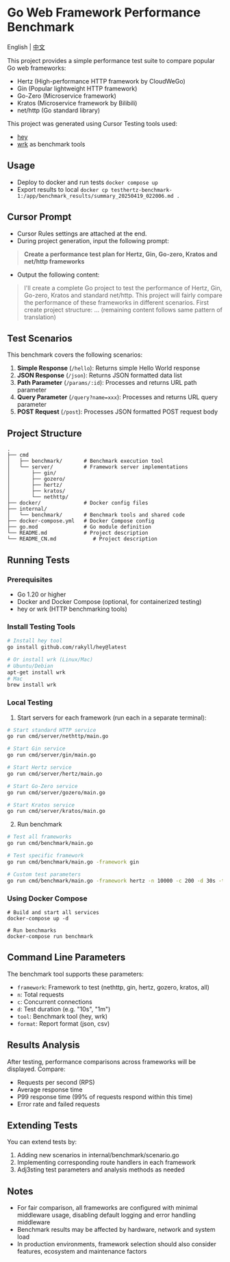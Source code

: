 # Go Web Framework Performance Benchmark

English | [中文](README_CN.md)

This project provides a simple performance test suite to compare popular Go web frameworks:
- Hertz (High-performance HTTP framework by CloudWeGo)
- Gin (Popular lightweight HTTP framework)
- Go-Zero (Microservice framework)
- Kratos (Microservice framework by Bilibili)
- net/http (Go standard library)

This project was generated using Cursor
Testing tools used:
- [hey](https://github.com/rakyll/hey)
- [wrk](https://github.com/wg/wrk) as benchmark tools

## Usage
- Deploy to docker and run tests
```docker compose up```
- Export results to local
```docker cp testhertz-benchmark-1:/app/benchmark_results/summary_20250419_022006.md .```

## Cursor Prompt
- Cursor Rules settings are attached at the end.
- During project generation, input the following prompt:
> **Create a performance test plan for Hertz, Gin, Go-zero, Kratos and net/http frameworks**
- Output the following content:
> I'll create a complete Go project to test the performance of Hertz, Gin, Go-zero, Kratos and standard net/http. This project will fairly compare the performance of these frameworks in different scenarios. First create project structure:
> ... (remaining content follows same pattern of translation)

## Test Scenarios

This benchmark covers the following scenarios:

1. **Simple Response** (`/hello`): Returns simple Hello World response
2. **JSON Response** (`/json`): Returns JSON formatted data list
3. **Path Parameter** (`/params/:id`): Processes and returns URL path parameter
4. **Query Parameter** (`/query?name=xxx`): Processes and returns URL query parameter
5. **POST Request** (`/post`): Processes JSON formatted POST request body

## Project Structure

```
.
├── cmd
│   ├── benchmark/       # Benchmark execution tool
│   └── server/          # Framework server implementations
│       ├── gin/
│       ├── gozero/
│       ├── hertz/
│       ├── kratos/
│       └── nethttp/
├── docker/              # Docker config files
├── internal/
│   └── benchmark/       # Benchmark tools and shared code
├── docker-compose.yml   # Docker Compose config
├── go.mod               # Go module definition
└── README.md            # Project description
└── README_CN.md            # Project description
```

## Running Tests

### Prerequisites

- Go 1.20 or higher
- Docker and Docker Compose (optional, for containerized testing)
- hey or wrk (HTTP benchmarking tools)

### Install Testing Tools

```bash
# Install hey tool
go install github.com/rakyll/hey@latest

# Or install wrk (Linux/Mac)
# Ubuntu/Debian
apt-get install wrk
# Mac
brew install wrk
```

### Local Testing
1. Start servers for each framework (run each in a separate terminal):
```bash
# Start standard HTTP service
go run cmd/server/nethttp/main.go

# Start Gin service
go run cmd/server/gin/main.go

# Start Hertz service
go run cmd/server/hertz/main.go

# Start Go-Zero service
go run cmd/server/gozero/main.go

# Start Kratos service
go run cmd/server/kratos/main.go
```

2. Run benchmark

```bash
# Test all frameworks
go run cmd/benchmark/main.go

# Test specific framework
go run cmd/benchmark/main.go -framework gin

# Custom test parameters
go run cmd/benchmark/main.go -framework hertz -n 10000 -c 200 -d 30s -tool wrk
```

### Using Docker Compose

```
# Build and start all services
docker-compose up -d

# Run benchmarks
docker-compose run benchmark
```

## Command Line Parameters
The benchmark tool supports these parameters:

- `framework`: Framework to test (nethttp, gin, hertz, gozero, kratos, all)
- `n`: Total requests
- `c`: Concurrent connections
- `d`: Test duration (e.g. "10s", "1m")
- `tool`: Benchmark tool (hey, wrk)
- `format`: Report format (json, csv)

## Results Analysis
After testing, performance comparisons across frameworks will be displayed. Compare:

- Requests per second (RPS)
- Average response time
- P99 response time (99% of requests respond within this time)
- Error rate and failed requests

## Extending Tests
You can extend tests by:

1. Adding new scenarios in internal/benchmark/scenario.go
2. Implementing corresponding route handlers in each framework
3. Adj3sting test parameters and analysis methods as needed

## Notes

- For fair comparison, all frameworks are configured with minimal middleware usage, disabling default logging and error handling middleware
- Benchmark results may be affected by hardware, network and system load
- In production environments, framework selection should also consider features, ecosystem and maintenance factors
